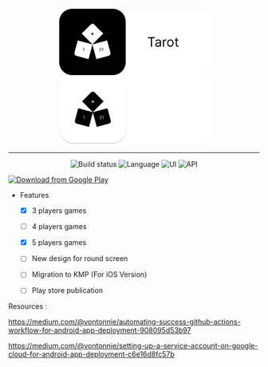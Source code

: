 <p align="center">
  <img width="300" alt="Android tools logo" src= "./doc/banner-light.png#gh-light-mode-only"/>
  <img width="300" alt="Android tools logo" src= "./doc/banner-dark.png#gh-dark-mode-only"/>
</p>

---

<p align="center">
   <img alt="Build status" src="https://github.com/ThomasBernard03/Tarot/actions/workflows/main.yml/badge.svg?branch=main"/>
  <img alt="Language" src="https://img.shields.io/badge/language-kotlin-purple"/>
  <img alt="UI " src="https://img.shields.io/badge/UI%20framework-JetpackCompose-blue"/> 
  <img alt="API" src="https://img.shields.io/badge/plateform-Android-green"/> 
</p>


[<img src="https://play.google.com/intl/en_us/badges/static/images/badges/en_badge_web_generic.png" 
      alt="Download from Google Play" height="100">](https://play.google.com/store/apps/details?id=fr.thomasbernard03.tarot)

- Features
  - [x] 3 players games
  - [ ] 4 players games
  - [x] 5 players games
  - [ ] New design for round screen
  - [ ] Migration to KMP (For iOS Version)
  - [ ] Play store publication




Resources :

https://medium.com/@vontonnie/automating-success-github-actions-workflow-for-android-app-deployment-908095d53b97

https://medium.com/@vontonnie/setting-up-a-service-account-on-google-cloud-for-android-app-deployment-c6e16d8fc57b
